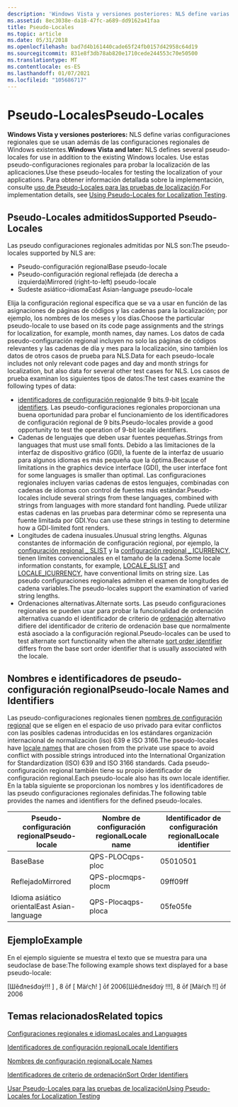 ```yaml
---
description: 'Windows Vista y versiones posteriores: NLS define varias configuraciones regionales que se usan además de las configuraciones regionales de Windows existentes.'
ms.assetid: 8ec3038e-da18-47fc-a689-dd9162a41faa
title: Pseudo-Locales
ms.topic: article
ms.date: 05/31/2018
ms.openlocfilehash: bad7d4b161440cade65f24fb0157d42958c64d19
ms.sourcegitcommit: 831e8f3db78ab820e1710cede244553c70e50500
ms.translationtype: MT
ms.contentlocale: es-ES
ms.lasthandoff: 01/07/2021
ms.locfileid: "105686717"
---
```

# <a name="pseudo-locales"></a><span data-ttu-id="17eb3-103">Pseudo-Locales</span><span class="sxs-lookup"><span data-stu-id="17eb3-103">Pseudo-Locales</span></span>

<span data-ttu-id="17eb3-104">**Windows Vista y versiones posteriores:** NLS define varias configuraciones regionales que se usan además de las configuraciones regionales de Windows existentes.</span><span class="sxs-lookup"><span data-stu-id="17eb3-104">**Windows Vista and later:** NLS defines several pseudo-locales for use in addition to the existing Windows locales.</span></span> <span data-ttu-id="17eb3-105">Use estas pseudo-configuraciones regionales para probar la localización de las aplicaciones.</span><span class="sxs-lookup"><span data-stu-id="17eb3-105">Use these pseudo-locales for testing the localization of your applications.</span></span> <span data-ttu-id="17eb3-106">Para obtener información detallada sobre la implementación, consulte [uso de Pseudo-Locales para las pruebas de localización](using-pseudo-locales-for-localization-testing.md).</span><span class="sxs-lookup"><span data-stu-id="17eb3-106">For implementation details, see [Using Pseudo-Locales for Localization Testing](using-pseudo-locales-for-localization-testing.md).</span></span>

## <a name="supported-pseudo-locales"></a><span data-ttu-id="17eb3-107">Pseudo-Locales admitidos</span><span class="sxs-lookup"><span data-stu-id="17eb3-107">Supported Pseudo-Locales</span></span>

<span data-ttu-id="17eb3-108">Las pseudo configuraciones regionales admitidas por NLS son:</span><span class="sxs-lookup"><span data-stu-id="17eb3-108">The pseudo-locales supported by NLS are:</span></span>

-   <span data-ttu-id="17eb3-109">Pseudo-configuración regional</span><span class="sxs-lookup"><span data-stu-id="17eb3-109">Base pseudo-locale</span></span>
-   <span data-ttu-id="17eb3-110">Pseudo-configuración regional reflejada (de derecha a izquierda)</span><span class="sxs-lookup"><span data-stu-id="17eb3-110">Mirrored (right-to-left) pseudo-locale</span></span>
-   <span data-ttu-id="17eb3-111">Sudeste asiático-idioma</span><span class="sxs-lookup"><span data-stu-id="17eb3-111">East Asian-language pseudo-locale</span></span>

<span data-ttu-id="17eb3-112">Elija la configuración regional específica que se va a usar en función de las asignaciones de páginas de códigos y las cadenas para la localización; por ejemplo, los nombres de los meses y los días.</span><span class="sxs-lookup"><span data-stu-id="17eb3-112">Choose the particular pseudo-locale to use based on its code page assignments and the strings for localization, for example, month names, day names.</span></span> <span data-ttu-id="17eb3-113">Los datos de cada pseudo-configuración regional incluyen no solo las páginas de códigos relevantes y las cadenas de día y mes para la localización, sino también los datos de otros casos de prueba para NLS.</span><span class="sxs-lookup"><span data-stu-id="17eb3-113">Data for each pseudo-locale includes not only relevant code pages and day and month strings for localization, but also data for several other test cases for NLS.</span></span> <span data-ttu-id="17eb3-114">Los casos de prueba examinan los siguientes tipos de datos:</span><span class="sxs-lookup"><span data-stu-id="17eb3-114">The test cases examine the following types of data:</span></span>

-   <span data-ttu-id="17eb3-115">[identificadores de configuración regional](locale-identifiers.md)de 9 bits.</span><span class="sxs-lookup"><span data-stu-id="17eb3-115">9-bit [locale identifiers](locale-identifiers.md).</span></span> <span data-ttu-id="17eb3-116">Las pseudo-configuraciones regionales proporcionan una buena oportunidad para probar el funcionamiento de los identificadores de configuración regional de 9 bits.</span><span class="sxs-lookup"><span data-stu-id="17eb3-116">Pseudo-locales provide a good opportunity to test the operation of 9-bit locale identifiers.</span></span>
-   <span data-ttu-id="17eb3-117">Cadenas de lenguajes que deben usar fuentes pequeñas.</span><span class="sxs-lookup"><span data-stu-id="17eb3-117">Strings from languages that must use small fonts.</span></span> <span data-ttu-id="17eb3-118">Debido a las limitaciones de la interfaz de dispositivo gráfico (GDI), la fuente de la interfaz de usuario para algunos idiomas es más pequeña que la óptima.</span><span class="sxs-lookup"><span data-stu-id="17eb3-118">Because of limitations in the graphics device interface (GDI), the user interface font for some languages is smaller than optimal.</span></span> <span data-ttu-id="17eb3-119">Las configuraciones regionales incluyen varias cadenas de estos lenguajes, combinadas con cadenas de idiomas con control de fuentes más estándar.</span><span class="sxs-lookup"><span data-stu-id="17eb3-119">Pseudo-locales include several strings from these languages, combined with strings from languages with more standard font handling.</span></span> <span data-ttu-id="17eb3-120">Puede utilizar estas cadenas en las pruebas para determinar cómo se representa una fuente limitada por GDI.</span><span class="sxs-lookup"><span data-stu-id="17eb3-120">You can use these strings in testing to determine how a GDI-limited font renders.</span></span>
-   <span data-ttu-id="17eb3-121">Longitudes de cadena inusuales.</span><span class="sxs-lookup"><span data-stu-id="17eb3-121">Unusual string lengths.</span></span> <span data-ttu-id="17eb3-122">Algunas constantes de información de configuración regional, por ejemplo, la [configuración regional \_ SLIST](locale-slist.md) y la [configuración regional \_ ICURRENCY](locale-icurrency.md), tienen límites convencionales en el tamaño de la cadena.</span><span class="sxs-lookup"><span data-stu-id="17eb3-122">Some locale information constants, for example, [LOCALE\_SLIST](locale-slist.md) and [LOCALE\_ICURRENCY](locale-icurrency.md), have conventional limits on string size.</span></span> <span data-ttu-id="17eb3-123">Las pseudo configuraciones regionales admiten el examen de longitudes de cadena variables.</span><span class="sxs-lookup"><span data-stu-id="17eb3-123">The pseudo-locales support the examination of varied string lengths.</span></span>
-   <span data-ttu-id="17eb3-124">Ordenaciones alternativas.</span><span class="sxs-lookup"><span data-stu-id="17eb3-124">Alternate sorts.</span></span> <span data-ttu-id="17eb3-125">Las pseudo configuraciones regionales se pueden usar para probar la funcionalidad de ordenación alternativa cuando el identificador de criterio de [ordenación](sort-order-identifiers.md) alternativo difiere del identificador de criterio de ordenación base que normalmente está asociado a la configuración regional.</span><span class="sxs-lookup"><span data-stu-id="17eb3-125">Pseudo-locales can be used to test alternate sort functionality when the alternate [sort order identifier](sort-order-identifiers.md) differs from the base sort order identifier that is usually associated with the locale.</span></span>

## <a name="pseudo-locale-names-and-identifiers"></a><span data-ttu-id="17eb3-126">Nombres e identificadores de pseudo-configuración regional</span><span class="sxs-lookup"><span data-stu-id="17eb3-126">Pseudo-locale Names and Identifiers</span></span>

<span data-ttu-id="17eb3-127">Las pseudo-configuraciones regionales tienen [nombres de configuración regional](locale-names.md) que se eligen en el espacio de uso privado para evitar conflictos con las posibles cadenas introducidas en los estándares organización internacional de normalización (iso) 639 e ISO 3166.</span><span class="sxs-lookup"><span data-stu-id="17eb3-127">The pseudo-locales have [locale names](locale-names.md) that are chosen from the private use space to avoid conflict with possible strings introduced into the International Organization for Standardization (ISO) 639 and ISO 3166 standards.</span></span> <span data-ttu-id="17eb3-128">Cada pseudo-configuración regional también tiene su propio identificador de configuración regional.</span><span class="sxs-lookup"><span data-stu-id="17eb3-128">Each pseudo-locale also has its own locale identifier.</span></span> <span data-ttu-id="17eb3-129">En la tabla siguiente se proporcionan los nombres y los identificadores de las pseudo configuraciones regionales definidas.</span><span class="sxs-lookup"><span data-stu-id="17eb3-129">The following table provides the names and identifiers for the defined pseudo-locales.</span></span>



| <span data-ttu-id="17eb3-130">Pseudo-configuración regional</span><span class="sxs-lookup"><span data-stu-id="17eb3-130">Pseudo-locale</span></span>       | <span data-ttu-id="17eb3-131">Nombre de configuración regional</span><span class="sxs-lookup"><span data-stu-id="17eb3-131">Locale name</span></span> | <span data-ttu-id="17eb3-132">Identificador de configuración regional</span><span class="sxs-lookup"><span data-stu-id="17eb3-132">Locale identifier</span></span> |
|---------------------|-------------|-------------------|
| <span data-ttu-id="17eb3-133">Base</span><span class="sxs-lookup"><span data-stu-id="17eb3-133">Base</span></span>                | <span data-ttu-id="17eb3-134">QPS-PLOC</span><span class="sxs-lookup"><span data-stu-id="17eb3-134">qps-ploc</span></span>    | <span data-ttu-id="17eb3-135">0501</span><span class="sxs-lookup"><span data-stu-id="17eb3-135">0501</span></span>              |
| <span data-ttu-id="17eb3-136">Reflejado</span><span class="sxs-lookup"><span data-stu-id="17eb3-136">Mirrored</span></span>            | <span data-ttu-id="17eb3-137">QPS-plocm</span><span class="sxs-lookup"><span data-stu-id="17eb3-137">qps-plocm</span></span>   | <span data-ttu-id="17eb3-138">09ff</span><span class="sxs-lookup"><span data-stu-id="17eb3-138">09ff</span></span>              |
| <span data-ttu-id="17eb3-139">Idioma asiático oriental</span><span class="sxs-lookup"><span data-stu-id="17eb3-139">East Asian-language</span></span> | <span data-ttu-id="17eb3-140">QPS-Ploca</span><span class="sxs-lookup"><span data-stu-id="17eb3-140">qps-ploca</span></span>   | <span data-ttu-id="17eb3-141">05fe</span><span class="sxs-lookup"><span data-stu-id="17eb3-141">05fe</span></span>              |



 

## <a name="example"></a><span data-ttu-id="17eb3-142">Ejemplo</span><span class="sxs-lookup"><span data-stu-id="17eb3-142">Example</span></span>

<span data-ttu-id="17eb3-143">En el ejemplo siguiente se muestra el texto que se muestra para una seudoclase de base:</span><span class="sxs-lookup"><span data-stu-id="17eb3-143">The following example shows text displayed for a base pseudo-locale:</span></span>

<span data-ttu-id="17eb3-144">\[Шěđлеśđαỳ!!! \] , 8 ōf \[ Μäŕςћ! \] ōf 2006</span><span class="sxs-lookup"><span data-stu-id="17eb3-144">\[Шěđлеśđαỳ !!!\], 8 ōf \[Μäŕςћ !!\] ōf 2006</span></span>

## <a name="related-topics"></a><span data-ttu-id="17eb3-145">Temas relacionados</span><span class="sxs-lookup"><span data-stu-id="17eb3-145">Related topics</span></span>

<dl> <dt>

[<span data-ttu-id="17eb3-146">Configuraciones regionales e idiomas</span><span class="sxs-lookup"><span data-stu-id="17eb3-146">Locales and Languages</span></span>](locales-and-languages.md)
</dt> <dt>

[<span data-ttu-id="17eb3-147">Identificadores de configuración regional</span><span class="sxs-lookup"><span data-stu-id="17eb3-147">Locale Identifiers</span></span>](locale-identifiers.md)
</dt> <dt>

[<span data-ttu-id="17eb3-148">Nombres de configuración regional</span><span class="sxs-lookup"><span data-stu-id="17eb3-148">Locale Names</span></span>](locale-names.md)
</dt> <dt>

[<span data-ttu-id="17eb3-149">Identificadores de criterio de ordenación</span><span class="sxs-lookup"><span data-stu-id="17eb3-149">Sort Order Identifiers</span></span>](sort-order-identifiers.md)
</dt> <dt>

[<span data-ttu-id="17eb3-150">Usar Pseudo-Locales para las pruebas de localización</span><span class="sxs-lookup"><span data-stu-id="17eb3-150">Using Pseudo-Locales for Localization Testing</span></span>](using-pseudo-locales-for-localization-testing.md)
</dt> </dl>

 

 



